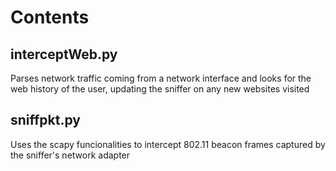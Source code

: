 Contents
========

interceptWeb.py
---------------

Parses network traffic coming from a network interface and looks for the web history of the user, updating the sniffer on any new websites visited

sniffpkt.py
-----------

Uses the scapy funcionalities to intercept 802.11 beacon frames captured by the sniffer's network adapter
